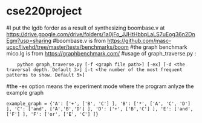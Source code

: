 # cse220project
#I put the lgdb forder as a result of synthesizing boombase.v at https://drive.google.com/drive/folders/1a0jFo_JJHtHbbpLaLS7uEog36n2DnEgm?usp=sharing
#boombase.v is from https://github.com/masc-ucsc/livehd/tree/master/tests/benchmarks/boom
#the graph benchmark mico.lg is from https://graphbenchmark.com/
#usage of graph_traverse.py :
```
    python graph_traverse.py [-f <graph file path>] [-ex] [-d <the traversal depth. Default 3>] [-t <the number of the most frequent patterns to show. Default 5>]
```
#the -ex option means the experiment mode where the program anlyze the example graph
```
example_graph = {'A': ['+', ['B', 'C'] ], 'B': ['*', ['A', 'C', 'D'] ], 'C': ['and', ['A','B','D'] ], 'D': ['+', ['B','C'] ], 'E': ['and', ['F'] ], 'F': ['or', ['E', 'C'] ]}
```
